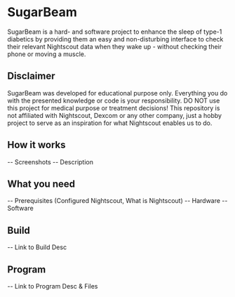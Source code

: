# SugarBeam
SugarBeam is a hard- and software project to enhance the sleep of type-1 diabetics by providing them an easy and non-disturbing interface to check their relevant Nightscout data when they wake up - without checking their phone or moving a muscle.

## Disclaimer
SugarBeam was developed for educational purpose only. Everything you do with the presented knowledge or code is your responsibility. DO NOT use this project for medical purpose or treatment decisions! This repository is not affiliated with Nightscout, Dexcom or any other company, just a hobby project to serve as an inspiration for what Nightscout enables us to do.

## How it works
-- Screenshots
-- Description

## What you need
-- Prerequisites (Configured Nightscout, What is Nightscout)
-- Hardware
-- Software

## Build
-- Link to Build Desc

## Program
-- Link to Program Desc & Files
